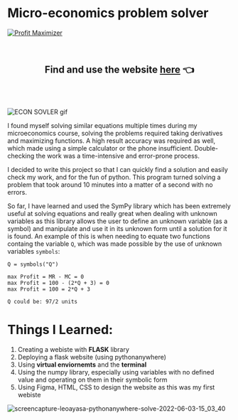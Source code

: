 # Micro-economics problem solver
[![Profit Maximizer](https://user-images.githubusercontent.com/60319236/173171700-46fffab2-b26e-438d-83c8-6449422a222f.png)](https://youtu.be/V6NCQW5-SMs)



<!-- <h1 align="center">
☝️ Click Thumbnail to watch Demo on YouTube ☝️
</h1> -->
<br>
<h2 align="center">
Find and use the website <a href="https://leoayasa.pythonanywhere.com/">here</a> 👈
</h2>
<br>
<br>


![ECON SOVLER gif](https://user-images.githubusercontent.com/60319236/174425574-c2616861-0b8b-4198-a663-7c34e233e057.gif)


I found myself solving similar equations multiple times during my microeconomics course, solving the problems required taking derivatives and maximizing functions. A high result accuracy was required as well, which made using a simple calculator or the phone insufficient. Double-checking the work was a time-intensive and error-prone process.

I decided to write this project so that I can quickly find a solution and easily check my work, and for the fun of python. This program turned solving a problem that took around 10 minutes into a matter of a second with no errors.

So far, I have learned and used the SymPy library which has been extremely useful at solving equations and really great when dealing with unknown variables as this library allows the user to define an unknown variable (as a symbol) and manipulate and use it in its unknown form until a solution for it is found. An example of this is when needing to equate two functions containg the variable `Q`, which was made possible by the use of unknown variables `symbols`:

```angular2html
Q = symbols("Q")

max Profit = MR - MC = 0
max Profit = 100 - (2*Q + 3) = 0
max Profit = 100 = 2*Q + 3

Q could be: 97/2 units
```

# Things I Learned:
1. Creating a webiste with **FLASK** library
2. Deploying a flask website (using pythonanywhere)
3. Using **virtual enviornemts** and the **terminal**
4. Using the numpy library, especially using variables with no defined value and operating on them in their symbolic form
5. Using Figma, HTML, CSS to design the website as this was my first webiste

![screencapture-leoayasa-pythonanywhere-solve-2022-06-03-15_03_40](https://user-images.githubusercontent.com/60319236/171942473-d55244dc-cb75-4d72-a5ef-f47111bbedd7.png)
